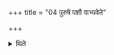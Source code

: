 +++
title = "04 पुरुषे पशौ वाभ्यवेते"

+++

<details><summary>थिते</summary>

4. When a man or an animal enters (into water) one wave comes against the current, another with the current. 
</details>

